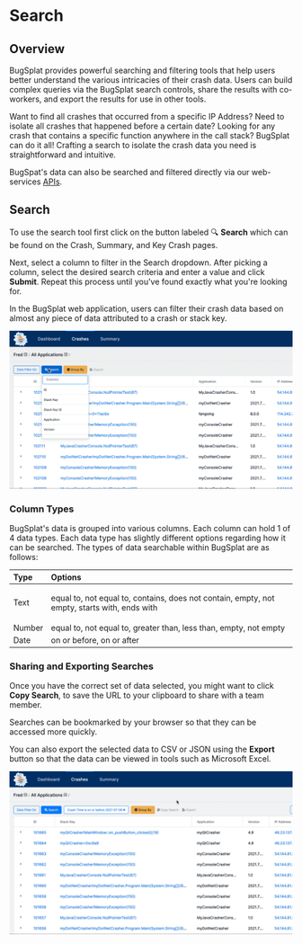 # Search

## Overview

BugSplat provides powerful searching and filtering tools that help users better understand the various intricacies of their crash data. Users can build complex queries via the BugSplat search controls, share the results with co-workers, and export the results for use in other tools. 

Want to find all crashes that occurred from a specific IP Address? Need to isolate all crashes that happened before a certain date? Looking for any crash that contains a specific function anywhere in the call stack? BugSplat can do it all! Crafting a search to isolate the crash data you need is straightforward and intuitive.

BugSpat's data can also be searched and filtered directly via our web-services [APIs](web-services/paging-filtering-and-grouping.md).

## Search

To use the search tool first click on the button labeled 🔍 **Search** which can be found on the Crash, Summary, and Key Crash pages.

Next, select a column to filter in the Search dropdown. After picking a column, select the desired search criteria and enter a value and click **Submit**. Repeat this process until you've found exactly what you're looking for.

In the BugSplat web application, users can filter their crash data based on almost any piece of data attributed to a crash or stack key.

![](../../.gitbook/assets/crafting-search-example.gif)

### Column Types

BugSplat's data is grouped into various columns. Each column can hold 1 of 4 data types. Each data type has slightly different options regarding how it can be searched. The types of data searchable within BugSplat are as follows:

<table>
  <thead>
    <tr>
      <th style="text-align:left">Type</th>
      <th style="text-align:left">Options</th>
    </tr>
  </thead>
  <tbody>
    <tr>
      <td style="text-align:left">Text</td>
      <td style="text-align:left">
        <p></p>
        <p>equal to, not equal to, contains, does not contain, empty, not empty,
          starts with, ends with</p>
      </td>
    </tr>
    <tr>
      <td style="text-align:left">Number</td>
      <td style="text-align:left">equal to, not equal to, greater than, less than, empty, not empty</td>
    </tr>
    <tr>
      <td style="text-align:left">Date</td>
      <td style="text-align:left">on or before, on or after</td>
    </tr>
  </tbody>
</table>

### Sharing and Exporting Searches

Once you have the correct set of data selected, you might want to click **Copy Search**, to save the URL to your clipboard to share with a team member.

Searches can be bookmarked by your browser so that they can be accessed more quickly.

You can also export the selected data to CSV or JSON using the **Export** button so that the data can be viewed in tools such as Microsoft Excel.

![](../../.gitbook/assets/copy-export-crashes-bs.gif)

### 



